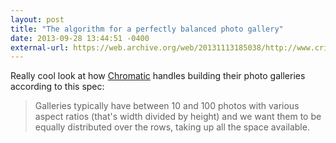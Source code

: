 ```yaml
---
layout: post
title: "The algorithm for a perfectly balanced photo gallery"
date: 2013-09-28 13:44:51 -0400
external-url: https://web.archive.org/web/20131113185038/http://www.crispymtn.com/stories/the-algorithm-for-a-perfectly-balanced-photo-gallery
---
```


Really cool look at how [Chromatic][] handles building their photo galleries
according to this spec:

> Galleries typically have between 10 and 100 photos with various aspect ratios
> (that's width divided by height) and we want them to be equally distributed
> over the rows, taking up all the space available.

[Chromatic]: https://web.archive.org/web/20131209030527/http://www.chromatic.io/
